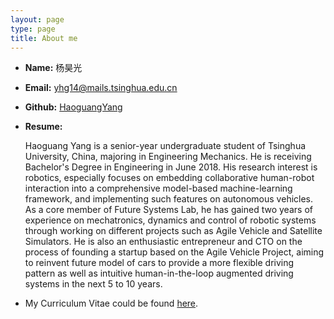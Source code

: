 ```yaml
---
layout: page
type: page
title: About me
---
```


 * **Name:** 杨昊光
 * **Email:** [yhg14@mails.tsinghua.edu.cn](mailto:yhg14@mails.tsinghua.edu.cn)
 * **Github:** [HaoguangYang](https://github.com/HaoguangYang)
 * **Resume:** 
 
    Haoguang Yang is a senior-year undergraduate student of Tsinghua University, China, majoring in Engineering Mechanics. He is receiving Bachelor's Degree in Engineering in June 2018. His research interest is robotics, especially focuses on embedding collaborative human-robot interaction into a comprehensive model-based machine-learning framework, and implementing such features on autonomous vehicles. As a core member of Future Systems Lab, he has gained two years of experience on mechatronics, dynamics and control of robotic systems through working on different projects such as Agile Vehicle and Satellite Simulators. He is also an enthusiastic entrepreneur and CTO on the process of founding a startup based on the Agile Vehicle Project, aiming to reinvent future model of cars to provide a more flexible driving pattern as well as intuitive human-in-the-loop augmented driving systems in the next 5 to 10 years.
 
 
 * My Curriculum Vitae could be found [here](https://raw.githubusercontent.com/HaoguangYang/HaoguangYang.github.io/master/assets/cv_HaoguangYANG.pdf).
 